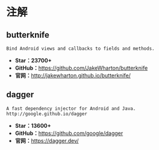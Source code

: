 <!--
 * @Description: 
 * @Author: twp
 * @LastEditors: twp
 * @Date: 2019-05-05 08:45:44
 * @LastEditTime: 2019-05-31 16:07:34
 -->
# 注解

## butterknife

    Bind Android views and callbacks to fields and methods.

* **Star：23700+**
* **GitHub：**<https://github.com/JakeWharton/butterknife>
* **官网：**<http://jakewharton.github.io/butterknife/>

## dagger

    A fast dependency injector for Android and Java. http://google.github.io/dagger

* **Star：13600+**
* **GitHub：**<https://github.com/google/dagger>
* **官网：**<https://dagger.dev/>